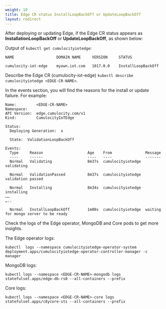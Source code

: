 ```yaml
---
weight: 10
title: Edge CR status InstallLoopBackOff or UpdateLoopBackOff
layout: redirect
---
```

After deploying or updating Edge, if the Edge CR status appears as **InstallationLoopBackOff** or **UpdateLoopBackOff**, as shown below: 

Output of `kubectl get cumulocityiotedge`:

```shell
NAME                   DOMAIN NAME     VERSION     STATUS     

cumulocity-iot-edge    myown.iot.com   1017.0.0    InstallLoopBackOff
``` 

Describe the Edge CR (cumulocity-iot-edge) `kubectl describe cumulocityiotedge <EDGE-CR-NAME>`.

In the events section, you will find the reasons for the install or update failure. For example: 

```shell
Name:         <EDGE-CR-NAME> 
Namespace:     
API Version:  edge.cumulocity.com/v1 
Kind:         CumulocityIoTEdge 

Status: 
  Deploying Generation:  x 

  State:  ValidationLoopBackOff 

Events: 
  Type     Reason                    Age    From               Message 
  ----     ------                    ----   ----               ------- 
  Normal   Validating                8m37s  cumulocityiotedge  validating 

  Normal   ValidationPassed          8m37s  cumulocityiotedge  validation passed 

  Normal   Installing                8m34s  cumulocityiotedge  installing 
…… 
….. 

  Normal   InstallLoopBackOff        1m00s  cumulocityiotedge  waiting for mongo server to be ready 
```

Check the logs of the Edge operator, MongoDB and Core pods to get more insights. 

The Edge operator logs: 

```shell
kubectl  logs --namespace cumulocityiotedge-operator-system deployment.apps/cumulocityiotedge-operator-controller-manager -c manager
```

MongoDB logs: 

```shell
kubectl logs --namespace <EDGE-CR-NAME>-mongodb logs statefulset.apps/edge-db-rs0 --all-containers --prefix 
```

Core logs: 

```shell
kubectl logs --namespace <EDGE-CR-NAME>-core logs statefulset.apps/c8ycore-sts --all-containers --prefix
```